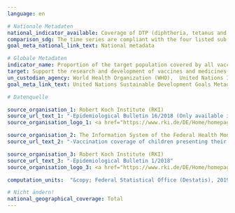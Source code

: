```yaml
---
language: en

# Nationale Metadaten
national_indicator_available: Coverage of DTP (diphtheria, tetanus and pertussis) containing vaccine at school entrance <br> Coverage of HPV containing vaccine of 15 years old girls <br> Coverage of measles containing vaccine at school entrance <br> Coverage of pneumococcal conjugate vaccine at school entrance 
comparison_sdg: The time series are compliant with the four listed sub-indicators in the international metadata description.
goal_meta_national_link_text: National metadata

# Globale Metadaten
indicator_name: Proportion of the target population covered by all vaccines included in their national programme
target: Support the research and development of vaccines and medicines for the communicable and non-communicable diseases that primarily affect developing countries, provide access to affordable essential medicines and vaccines, in accordance with the Doha Declaration on the TRIPS Agreement and Public Health, which affirms the right of developing countries to use to the full the provisions in the Agreement on Trade-Related Aspects of Intellectual Property Rights regarding flexibilities to protect public health, and, in particular, provide access to medicines for all
un_custodian_agency: World Health Organization (WHO),  United Nations International Children's Fund (UNICEF)
goal_meta_link_text: United Nations Sustainable Development Goals Metadata

# Datenquelle

source_organisation_1: Robert Koch Institute (RKI)
source_url_text_1: "-Epidemiological Bulletin 16/2018 (Only available in German)"
source_organisation_logo_1: <a href="https://www.rki.de/DE/Home/homepage_node.html;jsessionid=897A9328BDF1782EBE1DD1059F3E66E5.2_cid298"><img src="https://g205sdgs.github.io/sdg-indicators/public/LogosEn/bmel.png" alt="Logo RKI" /></a>

source_organisation_2: The Information System of the Federal Health Monitoring
source_url_text_2: "-Vaccination coverage of children presenting their vaccination card at school entry health examinations"

source_organisation_3: Robert Koch Institute (RKI)
source_url_text_3: "-Epidemiological Bulletin 1/2018"
source_organisation_logo_3: <a href="https://www.rki.de/DE/Home/homepage_node.html;jsessionid=897A9328BDF1782EBE1DD1059F3E66E5.2_cid298"><img src="https://g205sdgs.github.io/sdg-indicators/public/LogosEn/rki.png" alt="Logo RKI" /></a>

computation_units:  "&copy; Federal Statistical Office (Destatis), 2019"

# Nicht ändern!
national_geographical_coverage: Total
---
```

